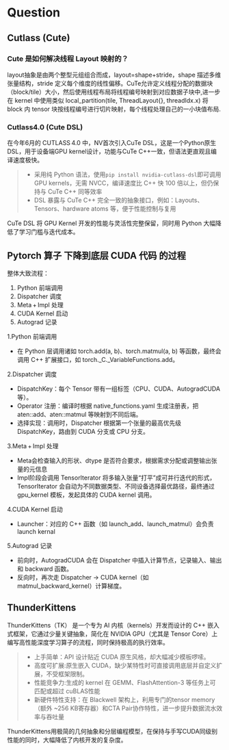 # Question

## Cutlass (Cute)

### Cute 是如何解决线程 Layout 映射的？

layout抽象是由两个整型元组组合而成，layout=shape+stride，shape 描述多维张量结构，stride 定义每个维度的线性偏移。CuTe允许定义线程分配的数据块（block/tile）大小，然后使用线程布局将线程编号映射到对应数据子块中,进一步在 kernel 中使用类似 local_partition(tile, ThreadLayout{}, threadIdx.x) 将 block 内 tensor 块按线程编号进行切片映射，每个线程处理自己的一小块值布局.

### Cutlass4.0 (Cute DSL)

在今年6月的 CUTLASS 4.0 中，NV首次引入CuTe DSL，这是一个Python原生 DSL，用于设备端GPU kernel设计，功能与CuTe C++一致，但语法更直观且编译速度极快。
>* 采用纯 Python 语法，使用`pip install nvidia-cutlass-dsl`即可调用 GPU kernels，无需 NVCC，编译速度比 C++ 快 100 倍以上，但仍保持与 CuTe C++ 同等效率
>* DSL 暴露与 CuTe C++ 完全一致的抽象接口，例如：Layouts、Tensors、hardware atoms 等，便于性能控制与复用

CuTe DSL 将 GPU Kernel 开发的性能与灵活性完整保留，同时用 Python 大幅降低了学习门槛与迭代成本。

## Pytorch 算子 下降到底层 CUDA 代码 的过程

整体大致流程：
1. Python 前端调用
2. Dispatcher 调度
3. Meta + Impl 处理
4. CUDA Kernel 启动
5. Autograd 记录

1.Python 前端调用
* 在 Python 层调用诸如 torch.add(a, b)、torch.matmul(a, b) 等函数，最终会调用 C++ 扩展接口，如 torch._C._VariableFunctions.add。

2.Dispatcher 调度
* DispatchKey：每个 Tensor 带有一组标签（CPU、CUDA、AutogradCUDA 等）。
* Operator 注册：编译时根据 native_functions.yaml 生成注册表，把 aten::add、aten::matmul 等映射到不同后端。
* 选择实现：调用时，Dispatcher 根据第一个张量的最高优先级 DispatchKey，路由到 CUDA 分支或 CPU 分支。

3.Meta + Impl 处理
* Meta会检查输入的形状、dtype 是否符合要求，根据需求分配或调整输出张量的元信息
* Impl阶段会调用 TensorIterator 将多输入张量“打平”成可并行迭代的形式，TensorIterator 会自动为不同数据类型、不同设备选择最优路径，最终通过 gpu_kernel 模板，发起具体的 CUDA kernel 调用。

4.CUDA Kernel 启动
* Launcher：对应的 C++ 函数（如 launch_add、launch_matmul）会负责launch kernal

5.Autograd 记录
* 前向时，AutogradCUDA 会在 Dispatcher 中插入计算节点，记录输入、输出和 backward 函数。
* 反向时，再次走 Dispatcher → CUDA kernel（如 matmul_backward_kernel）计算梯度。

## ThunderKittens
ThunderKittens（TK） 是一个专为 AI 内核（kernels）开发而设计的 C++ 嵌入式框架，它通过少量关键抽象，简化在 NVIDIA GPU（尤其是 Tensor Core）上编写高性能深度学习算子的流程，同时保持极高的执行效率。

>* 上手简单：API 设计贴近 CUDA 原生风格，却大幅减少模板啰嗦。
>* 高度可扩展:原生嵌入 CUDA，缺少某特性时可直接调用底层并自定义扩展，不受框架限制。
>* 性能竞争力:生成的 kernel 在 GEMM、FlashAttention-3 等任务上可 匹配或超过 cuBLAS性能
>* 新硬件特性支持：在 Blackwell 架构上，利用专门的tensor memory（额外 ~256 KB寄存器）和CTA Pair协作特性，进一步提升数据流水效率与吞吐量

ThunderKittens用极简的几何抽象和分层编程模型，在保持与手写CUDA同级别性能的同时，大幅降低了内核开发的复杂度。